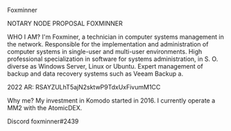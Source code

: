 Foxminner

NOTARY NODE PROPOSAL FOXMINNER 

WHO I AM? I'm Foxminer, a technician in computer systems management in the network. 
Responsible for the implementation and administration of computer systems in single-user and multi-user environments. 
High professional specialization in software for systems administration, in S. O. diverse as Windows Server, Linux or Ubuntu. 
Expert management of backup and data recovery systems such as Veeam Backup a.

2022
AR:  RSAYZULhT5ajN2sktwP9TdxUxFivumM1CC
 

Why me? My investment in Komodo started in 2016. I currently operate a MM2 with the AtomicDEX. 

Discord
foxminner#2439
